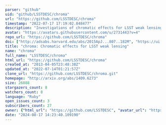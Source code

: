 ```yaml
---
parser: "github"
uid: "github/LSSTDESC/chroma"
url: "https://github.com/LSSTDESC/chroma"
timestamp: "2022-07-17 17:19:02.848477"
description: "Investigations of chromatic effects for LSST weak lensing, as documented here: https://LSSTDESC.github.io/chroma/ and here:"
avatar: "https://avatars.githubusercontent.com/u/2731443?v=4"
repo_url: "https://github.com/LSSTDESC/chroma"
doi: ["http://adsabs.harvard.edu/abs/2015ApJ...807..182M", "https://ui.adsabs.harvard.edu/abs/2018ascl.soft04007M/abstract"]
title: "chroma: Chromatic effects for LSST weak lensing"
name: "chroma"
full_name: "LSSTDESC/chroma"
html_url: "https://github.com/LSSTDESC/chroma"
created_at: "2013-04-05T23:48:38Z"
updated_at: "2022-07-14T01:21:57Z"
clone_url: "https://github.com/LSSTDESC/chroma.git"
homepage: "http://arxiv.org/abs/1409.6273"
size: 26088
stargazers_count: 8
watchers_count: 8
language: "Ruby"
open_issues_count: 3
subscribers_count: 27
owner: {"html_url": "https://github.com/LSSTDESC", "avatar_url": "https://avatars.githubusercontent.com/u/2731443?v=4", "login": "LSSTDESC", "type": "Organization"}
date: "2024-08-17 14:23:40.109190"
---
```

